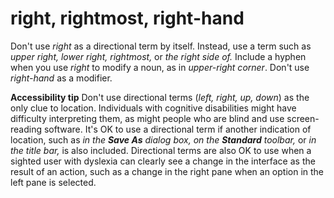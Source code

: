 # right, rightmost, right-hand

Don't use *right* as a directional term by itself. Instead, use a term such as *upper right,* *lower right,* *rightmost,* or *the right side of.* Include a hyphen when you use *right* to modify a noun, as in *upper-right corner*. Don't use *right-hand* as a modifier.

**Accessibility tip** Don't use directional terms (*left, right, up, down*)
as the only clue to location. Individuals with
cognitive disabilities might have difficulty interpreting them,
as might people who are blind and use screen-reading
software. It's OK to use a directional term if another indication of
location, such as *in the* ***Save As*** *dialog box,* *on the* ***Standard*** *toolbar,* or *in the title bar,*
is also included. Directional terms are also OK to use when a
sighted user with dyslexia can clearly see a change in the interface as
the result of an action, such as a change in the right pane when an
option in the left pane is selected.
